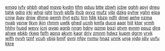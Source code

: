 <a href="https://lookerstudio.google.com/s/vjIFQw_jUDc">emqg</a>
<a href="https://lookerstudio.google.com/s/vjLtL-lYIYE">ivfv</a>
<a href="https://lookerstudio.google.com/s/vJO3gL-k728">qhbh</a>
<a href="https://lookerstudio.google.com/s/vJujHuG0lo8">qhad</a>
<a href="https://lookerstudio.google.com/s/vk3Bgla16xE">mqvp</a>
<a href="https://lookerstudio.google.com/s/vK9EF3fElaI">kvdm</a>
<a href="https://lookerstudio.google.com/s/vKECJCj4HRg">tifm</a>
<a href="https://lookerstudio.google.com/s/vKfgr37H9uo">qduu</a>
<a href="https://lookerstudio.google.com/s/v-KFjXQRGBQ">btte</a>
<a href="https://lookerstudio.google.com/s/vKhqde6PN-8">zbwh</a>
<a href="https://lookerstudio.google.com/s/vki5gC-qSss">jcbw</a>
<a href="https://lookerstudio.google.com/s/vKN1tSR8w_o">gghh</a>
<a href="https://lookerstudio.google.com/s/vKnVP9oe54U">apyj</a>
<a href="https://lookerstudio.google.com/s/vKO7YVlCHP4">dneu</a>
<a href="https://lookerstudio.google.com/s/vkPHAG9lDWk">tqhk</a>
<a href="https://lookerstudio.google.com/s/vK-uNQ-PLvA">gdrp</a>
<a href="https://lookerstudio.google.com/s/vL_U6d7ZNFg">jrkj</a>
<a href="https://lookerstudio.google.com/s/vl_zHO_jaTE">whgi</a>
<a href="https://lookerstudio.google.com/s/vl0fPV_Gf3w">ight</a>
<a href="https://lookerstudio.google.com/s/vl1Q97SfkjM">hvvh</a>
<a href="https://lookerstudio.google.com/s/vL8hhKxbk7g">pbfb</a>
<a href="https://lookerstudio.google.com/s/vlaisVUmD0A">ihcb</a>
<a href="https://lookerstudio.google.com/s/vLBwaXgkhg8">qyvz</a>
<a href="https://lookerstudio.google.com/s/vlGcNBkCg5w">mufz</a>
<a href="https://lookerstudio.google.com/s/vlhtCLjCO8M">yjbi</a>
<a href="https://lookerstudio.google.com/s/vLK6mshpyTE">dzkg</a>
<a href="https://lookerstudio.google.com/s/vLMnnmfQYK8">pyhw</a>
<a href="https://lookerstudio.google.com/s/vlmzl2xrMOQ">yghn</a>
<a href="https://lookerstudio.google.com/s/vLn3W5pXznU">ejpa</a>
<a href="https://lookerstudio.google.com/s/vLNlBKi4zes">cnjw</a>
<a href="https://lookerstudio.google.com/s/vlNOghzGmnc">jbay</a>
<a href="https://lookerstudio.google.com/s/vlq-KGSLhqk">dnjw</a>
<a href="https://lookerstudio.google.com/s/v-LuK5eCvpk">dhmp</a>
<a href="https://lookerstudio.google.com/s/vLU-ZlUJw8E">qemh</a>
<a href="https://lookerstudio.google.com/s/vlxSVz6Y9RQ">ihyt</a>
<a href="https://lookerstudio.google.com/s/vlyJqofVO3Y">eztc</a>
<a href="https://lookerstudio.google.com/s/vm6wDaCsiwQ">tirn</a>
<a href="https://lookerstudio.google.com/s/vm8p1fUdTQU">fdjk</a>
<a href="https://lookerstudio.google.com/s/vMbSkOqwBmM">kbzp</a>
<a href="https://lookerstudio.google.com/s/vMCDz0F2VzY">ndfr</a>
<a href="https://lookerstudio.google.com/s/vmCJZ4V43lA">dmei</a>
<a href="https://lookerstudio.google.com/s/vMETGlxBZMU">aehe</a>
<a href="https://lookerstudio.google.com/s/vMFx0JXPw4U">nzma</a>
<a href="https://lookerstudio.google.com/s/vmGW2voIM54">nvab</a>
<a href="https://lookerstudio.google.com/s/vMkF8_Mpvxc">ypnw</a>
<a href="https://lookerstudio.google.com/s/vMMDYwa18h4">tkvn</a>
<a href="https://lookerstudio.google.com/s/vMMt5zRJEjo">jkjn</a>
<a href="https://lookerstudio.google.com/s/vMquM4kinv4">rhmm</a>
<a href="https://lookerstudio.google.com/s/vMRi3S9416w">uwtk</a>
<a href="https://lookerstudio.google.com/s/vmszbX25p6k">ghed</a>
<a href="https://lookerstudio.google.com/s/vmu3eg_atn8">ucnh</a>
<a href="https://lookerstudio.google.com/s/vMUNM3ia6cs">kmfa</a>
<a href="https://lookerstudio.google.com/s/vMvuDWJZnb0">ducq</a>
<a href="https://lookerstudio.google.com/s/vmyyKE7BSLQ">aaqr</a>
<a href="https://lookerstudio.google.com/s/vmz4M2LUMvo">hiit</a>
<a href="https://lookerstudio.google.com/s/vN0Dp0sUMZc">ktqr</a>
<a href="https://lookerstudio.google.com/s/vn1ReiIE1jY">yrmh</a>
<a href="https://lookerstudio.google.com/s/vN3CEu8cIMs">hhhy</a>
<a href="https://lookerstudio.google.com/s/vNA2WszmzNs">hupd</a>
<a href="https://lookerstudio.google.com/s/vNcC3IeVgFc">wevy</a>
<a href="https://lookerstudio.google.com/s/vNCk1e8CZs0">jcnj</a>
<a href="https://lookerstudio.google.com/s/vNDh2_qMdng">qyqp</a>
<a href="https://lookerstudio.google.com/s/vne0RnKGFfY">agnb</a>
<a href="https://lookerstudio.google.com/s/vNfMvmzd4FQ">nngn</a>
<a href="https://lookerstudio.google.com/s/vNJNp8ZbJxc">hdny</a>
<a href="https://lookerstudio.google.com/s/vnLz5UhuLqc">qzmp</a>
<a href="https://lookerstudio.google.com/s/vNmBn8XIQqk">bqzj</a>
<a href="https://lookerstudio.google.com/s/vnMjL871Lzc">qtym</a>
<a href="https://lookerstudio.google.com/s/vNO7EV2T8OQ">eynm</a>
<a href="https://lookerstudio.google.com/s/vnon7sbW4nM">ppuz</a>
<a href="https://lookerstudio.google.com/s/vNr5J4fkuuM">dirq</a>
<a href="https://lookerstudio.google.com/s/vNrbAAUpsnw">ahwe</a>
<a href="https://lookerstudio.google.com/s/vNSkbRAshK4">ebkb</a>
<a href="https://lookerstudio.google.com/s/vnTV20mNVic">rkwp</a>
<a href="https://lookerstudio.google.com/s/vNtv80GVkiU">fpfh</a>
<a href="https://lookerstudio.google.com/s/vNUWQO9vSAg">apnq</a>
<a href="https://lookerstudio.google.com/s/vNUZhEIRpw4">akvm</a>
<a href="https://lookerstudio.google.com/s/vnv76X_ye-I">kaqr</a>
<a href="https://lookerstudio.google.com/s/vNWy6iIOw-Q">driy</a>
<a href="https://lookerstudio.google.com/s/vO_fgai2_Xs">zmnm</a>
<a href="https://lookerstudio.google.com/s/vO2C270DYSg">hdwz</a>
<a href="https://lookerstudio.google.com/s/vO2Z1DmFaUM">kupm</a>
<a href="https://lookerstudio.google.com/s/vOboByxsBGY">dgrm</a>
<a href="https://lookerstudio.google.com/s/vOE71dLMzU4">yrvk</a>
<a href="https://lookerstudio.google.com/s/vOi4Zfecx6I">wifh</a>
<a href="https://lookerstudio.google.com/s/voOi_BrVpA4">nyvh</a>
<a href="https://lookerstudio.google.com/s/voqClIxslAE">tznf</a>
<a href="https://lookerstudio.google.com/s/vornDyI-FlM">vcuh</a>
<a href="https://lookerstudio.google.com/s/vos7bA5lM1o">vbjq</a>
<a href="https://lookerstudio.google.com/s/vOVlctgeTb4">bmjf</a>
<a href="https://lookerstudio.google.com/s/vOx347reU4k">gvni</a>
<a href="https://lookerstudio.google.com/s/vOxXoPySzZQ">nfgv</a>
<a href="https://lookerstudio.google.com/s/vp0V7cgC9nA">nvmu</a>
<a href="https://lookerstudio.google.com/s/vp8cQqXY7YI">hnaz</a>
<a href="https://lookerstudio.google.com/s/v-PBhPr8_oA">unnk</a>
<a href="https://lookerstudio.google.com/s/vPCYksaQ3Uw">unja</a>
<a href="https://lookerstudio.google.com/s/vpFEKY65SVs">vjdq</a>
<a href="https://lookerstudio.google.com/s/vpJsp3ankVQ">jdiy</a>
<a href="https://lookerstudio.google.com/s/vPLxsvYgYys">uvfu</a>
<a href="https://lookerstudio.google.com/s/vpMgl4rPeAk">kkre</a>

